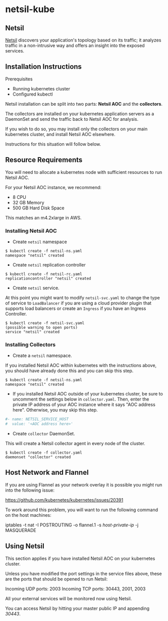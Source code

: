 # netsil-kube

## Netsil

[Netsil](http://netsil.com/) discovers your application's topology based on its traffic; it analyzes traffic in a non-intrusive way and offers an insight into the exposed services.

## Installation Instructions
Prerequisites
- Running kubernetes cluster
- Configured kubectl

Netsil installation can be split into two parts: **Netsil AOC** and the **collectors**.

The collectors are installed on your kubernetes application servers as a DaemonSet and send the traffic back to Netsil AOC for analysis.

If you wish to do so, you may install only the collectors on your main kubernetes cluster, and install Netsil AOC elsewhere.

Instructions for this situation will follow below.


## Resource Requirements
You will need to allocate a kubernetes node with sufficient resources to run Netsil AOC. 

For your Netsil AOC instance, we recommend:

- 8 CPU
- 32 GB Memory
- 500 GB Hard Disk Space

This matches an m4.2xlarge in AWS.


### Installing Netsil AOC
* Create ```netsil``` namespace
```
$ kubectl create -f netsil-ns.yaml 
namespace "netsil" created
```

* Create ```netsil``` replication controller
```
$ kubectl create -f netsil-rc.yaml 
replicationcontroller "netsil" created
```

* Create ```netsil``` service.
    
At this point you might want to modify ```netsil-svc.yaml``` to change the type of service to ```LoadBalancer``` if you are using a cloud provider plugin that supports load balancers or create an ```Ingress``` if you have an Ingress Controller.

```
$ kubectl create -f netsil-svc.yaml 
(possible warning to open ports)
service "netsil" created

```


### Installing Collectors
* Create a ```netsil``` namespace.
    
If you installed Netsil AOC within kubernetes with the instructions above, you should have already done this and you can skip this step.
```
$ kubectl create -f netsil-ns.yaml 
namespace "netsil" created
```

* If you installed Netsil AOC outside of your kubernetes cluster, be sure to uncomment the settings below in `collector.yaml`. Then, enter the private IP address of your AOC instance where it says "AOC address here". Otherwise, you may skip this step.
```bash
#- name: NETSIL_SERVICE_HOST
#  value: '<AOC address here>'
```

* Create ```collector``` DaemonSet.
     
This will create a Netsil collector agent in every node of the cluster.
```
$ kubectl create -f collector.yaml
daemonset "collector" created
```


## Host Network and Flannel

If you are using Flannel as your network overlay it is possible you might run into the following issue: 

https://github.com/kubernetes/kubernetes/issues/20391

To work around this problem, you will want to run the following command on the host machines: 


iptables -t nat -I POSTROUTING -o flannel.1 -s *host-private-ip* -j MASQUERADE


## Using Netsil
This section applies if you have installed Netsil AOC on your kubernetes cluster.

Unless you have modified the port settings in the service files above, these are the ports that should be opened to run Netsil:

Incoming UDP ports: 2003
Incoming TCP ports: 30443, 2001, 2003

All your external services will be monitored now using Netsil.

You can access Netsil by hitting your master public IP and appending *30443*. 
